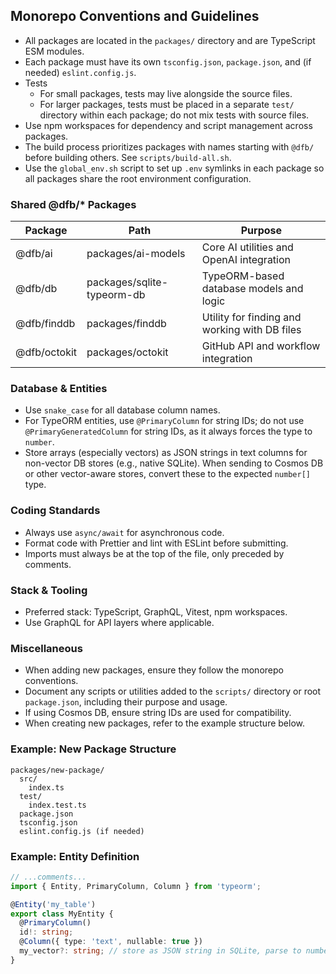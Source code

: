 ## Monorepo Conventions and Guidelines

- All packages are located in the `packages/` directory and are TypeScript ESM modules.
- Each package must have its own `tsconfig.json`, `package.json`, and (if needed) `eslint.config.js`.
- Tests
    - For small packages, tests may live alongside the source files.
    - For larger packages, tests must be placed in a separate `test/` directory within each package; do not mix tests with source files.
- Use npm workspaces for dependency and script management across packages.
- The build process prioritizes packages with names starting with `@dfb/` before building others. See `scripts/build-all.sh`.
- Use the `global_env.sh` script to set up `.env` symlinks in each package so all packages share the root environment configuration.

### Shared @dfb/* Packages
| Package         | Path                          | Purpose                                      |
|----------------|-------------------------------|----------------------------------------------|
| @dfb/ai        | packages/ai-models            | Core AI utilities and OpenAI integration     |
| @dfb/db        | packages/sqlite-typeorm-db    | TypeORM-based database models and logic      |
| @dfb/finddb    | packages/finddb               | Utility for finding and working with DB files|
| @dfb/octokit   | packages/octokit              | GitHub API and workflow integration          |

### Database & Entities
- Use `snake_case` for all database column names.
- For TypeORM entities, use `@PrimaryColumn` for string IDs; do not use `@PrimaryGeneratedColumn` for string IDs, as it always forces the type to `number`.
- Store arrays (especially vectors) as JSON strings in text columns for non-vector DB stores (e.g., native SQLite). When sending to Cosmos DB or other vector-aware stores, convert these to the expected `number[]` type.

### Coding Standards
- Always use `async/await` for asynchronous code.
- Format code with Prettier and lint with ESLint before submitting.
- Imports must always be at the top of the file, only preceded by comments.

### Stack & Tooling
- Preferred stack: TypeScript, GraphQL, Vitest, npm workspaces.
- Use GraphQL for API layers where applicable.

### Miscellaneous
- When adding new packages, ensure they follow the monorepo conventions.
- Document any scripts or utilities added to the `scripts/` directory or root `package.json`, including their purpose and usage.
- If using Cosmos DB, ensure string IDs are used for compatibility.
- When creating new packages, refer to the example structure below.

### Example: New Package Structure
```
packages/new-package/
  src/
    index.ts
  test/
    index.test.ts
  package.json
  tsconfig.json
  eslint.config.js (if needed)
```

### Example: Entity Definition
```typescript
// ...comments...
import { Entity, PrimaryColumn, Column } from 'typeorm';

@Entity('my_table')
export class MyEntity {
  @PrimaryColumn()
  id!: string;
  @Column({ type: 'text', nullable: true })
  my_vector?: string; // store as JSON string in SQLite, parse to number[] for Cosmos
}
```
